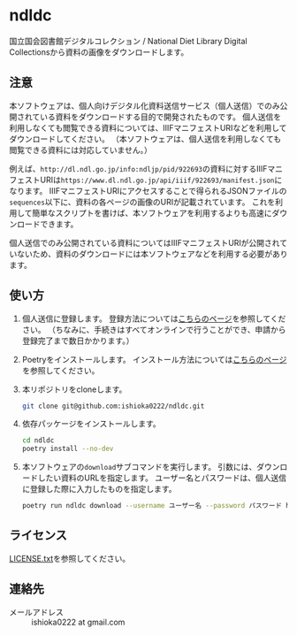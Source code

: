 # ndldc

国立国会図書館デジタルコレクション / National Diet Library Digital Collectionsから資料の画像をダウンロードします。

## 注意

本ソフトウェアは、個人向けデジタル化資料送信サービス（個人送信）でのみ公開されている資料をダウンロードする目的で開発されたものです。
個人送信を利用しなくても閲覧できる資料については、IIIFマニフェストURIなどを利用してダウンロードしてください。
（本ソフトウェアは、個人送信を利用しなくても閲覧できる資料には対応していません。）

例えば、`http://dl.ndl.go.jp/info:ndljp/pid/922693`の資料に対するIIIFマニフェストURIは`https://www.dl.ndl.go.jp/api/iiif/922693/manifest.json`になります。
IIIFマニフェストURIにアクセスすることで得られるJSONファイルの`sequences`以下に、資料の各ページの画像のURIが記載されています。
これを利用して簡単なスクリプトを書けば、本ソフトウェアを利用するよりも高速にダウンロードできます。

個人送信でのみ公開されている資料についてはIIIFマニフェストURIが公開されていないため、資料のダウンロードには本ソフトウェアなどを利用する必要があります。

## 使い方

1. 個人送信に登録します。
登録方法については[こちらのページ](https://www.ndl.go.jp/jp/use/digital_transmission/individuals_index.html)を参照してください。
（ちなみに、手続きはすべてオンラインで行うことができ、申請から登録完了まで数日かかります。）

1. Poetryをインストールします。
インストール方法については[こちらのページ](https://python-poetry.org/docs/#installation)を参照してください。

1. 本リポジトリをcloneします。
    ```bash
    git clone git@github.com:ishioka0222/ndldc.git
    ```

1. 依存パッケージをインストールします。
    ```bash
    cd ndldc
    poetry install --no-dev
    ```

1. 本ソフトウェアの`download`サブコマンドを実行します。
    引数には、ダウンロードしたい資料のURLを指定します。
    ユーザー名とパスワードは、個人送信に登録した際に入力したものを指定します。
    ```bash
    poetry run ndldc download --username ユーザー名 --password パスワード https://dl.ndl.go.jp/info:ndljp/pid/1371110
    ```

## ライセンス

[LICENSE.txt](LICENSE.txt)を参照してください。

## 連絡先

<dl>
    <dt>メールアドレス</dt>
    <dd>ishioka0222 at gmail.com</dd>
</dl>
